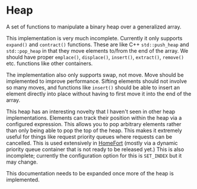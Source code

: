 # Heap

A set of functions to manipulate a binary heap over a generalized array.

This implementation is very much incomplete. Currently it only supports `expand()` and `contract()` functions. These are like C++ `std::push_heap` and `std::pop_heap` in that they move elements to/from the end of the array. We should have proper `emplace()`, `displace()`, `insert()`, `extract()`, `remove()` etc. functions like other containers.

The implementation also only supports swap, not move. Move should be implemented to improve performance. Sifting elements should not involve so many moves, and functions like `insert()` should be able to insert an element directly into place without having to first move it into the end of the array.

This heap has an interesting novelty that I haven't seen in other heap implementations. Elements can track their position within the heap via a configured expression. This allows you to pop arbitrary elements rather than only being able to pop the top of the heap. This makes it extremely useful for things like request priority queues where requests can be cancelled. This is used extensively in [HomeFort](https://homefort.app/) (mostly via a dynamic priority queue container that is not ready to be released yet.) This is also incomplete; currently the configuration option for this is `SET_INDEX` but it may change.

This documentation needs to be expanded once more of the heap is implemented.
